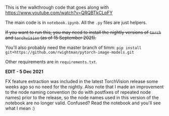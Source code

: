 This is the walkthrough code that goes along with https://www.youtube.com/watch?v=QRQBTkCLpFY

The main code is in `notebook.ipynb`. All the `.py` files are just helpers.

~~If you want to run this, you may need to install the nightly versions of `torch` and `torchvision` (as of 15 September 2021).~~

You'll also probably need the master branch of timm: `pip install git+https://github.com/rwightman/pytorch-image-models.git` 

Other requirements are in `requirements.txt`.

**EDIT - 5 Dec 2021**

FX feature extraction was included in the latest TorchVision release some weeks ago so no need for the nightly. Also note that I made an improvement to the node naming convention (to do with postfixes of repeated node names) prior to the release, so the node names used in this version of the notebook are no longer valid. Confused? Read the notebook and you'll see what I mean :)
